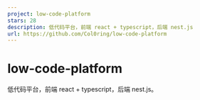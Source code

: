 ```yaml
---
project: low-code-platform
stars: 28
description: 低代码平台，前端 react + typescript，后端 nest.js
url: https://github.com/Col0ring/low-code-platform
---
```


low-code-platform
=================

低代码平台，前端 react + typescript，后端 nest.js。
